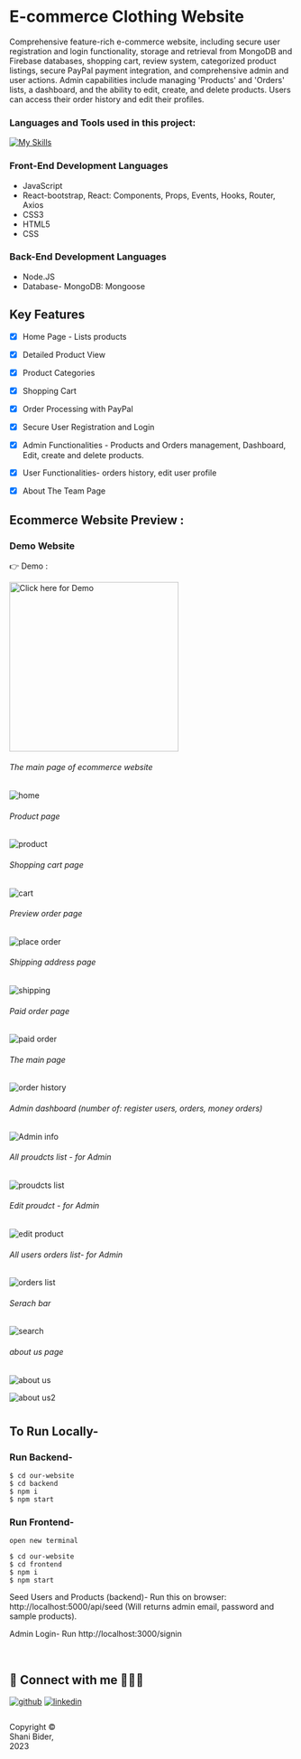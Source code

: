# E-commerce Clothing Website

Comprehensive feature-rich e-commerce website, including secure user registration and login functionality, storage and retrieval from MongoDB and Firebase databases, shopping cart, review system, categorized product listings, secure PayPal payment integration, and comprehensive admin and user actions. Admin capabilities include managing 'Products' and 'Orders' lists, a dashboard, and the ability to edit, create, and delete products. Users can access their order history and edit their profiles.

### Languages and Tools used in this project:

[![My Skills](https://skillicons.dev/icons?i=js,react,html,css,bootstrap,mongodb,nodejs)](https://skillicons.dev)

### Front-End Development Languages
- JavaScript 
- React-bootstrap, React: Components, Props, Events, Hooks, Router, Axios
- CSS3
- HTML5 
- CSS

### Back-End Development Languages
- Node.JS  
- Database- MongoDB: Mongoose

## Key Features

- [x] Home Page - Lists products
- [x] Detailed Product View
- [x] Product Categories
- [x] Shopping Cart
- [x] Order Processing with PayPal
- [x] Secure User Registration and Login
- [x] Admin Functionalities - Products and Orders management, Dashboard, Edit, create and delete products.
- [x] User Functionalities- orders history, edit user profile
- [x] About The Team Page


## Ecommerce Website Preview :
### Demo Website

👉 Demo : 

<img src="https://user-images.githubusercontent.com/72359805/230923394-09e38358-b620-4bc1-a3f0-f2620eb510c0.mp4" alt=" Click here for Demo" width="300">



###### The main page of ecommerce website
![home](https://user-images.githubusercontent.com/72359805/230922135-b29b6c60-afd5-48ec-9fc4-d5e2e44a085a.PNG)

###### Product page
![product](https://user-images.githubusercontent.com/72359805/230922485-2206ef84-98bf-42fa-8365-c2e0c192ade0.PNG)

###### Shopping cart page 
![cart](https://user-images.githubusercontent.com/72359805/230922510-57753e47-0df0-4e5e-8fe4-a7bbb61e810b.PNG)

###### Preview order page 
![place order](https://user-images.githubusercontent.com/72359805/230922503-9a7df6f3-7203-43ac-87a8-a6453476bcde.PNG)

###### Shipping address page 
![shipping](https://user-images.githubusercontent.com/72359805/230922535-db398d8c-29a6-44cb-863f-367aa331e301.PNG)

###### Paid order page
![paid order](https://user-images.githubusercontent.com/72359805/230922792-efc554cd-e07d-4285-90e3-e391e11e6b42.PNG)

###### The main page 
![order history](https://user-images.githubusercontent.com/72359805/230922850-bf35dce7-eaea-4ff2-9d95-741a9b0edb77.PNG)

###### Admin dashboard (number of: register users, orders, money orders)
![Admin info](https://user-images.githubusercontent.com/72359805/230922856-8218eadd-3c44-4689-8710-5757060e9177.PNG)

###### All proudcts list - for Admin
![proudcts list](https://user-images.githubusercontent.com/72359805/230922896-699796f4-1268-441f-b5c1-417273d1aec9.PNG)

######  Edit proudct - for Admin
![edit product](https://user-images.githubusercontent.com/72359805/230922907-bb0abeb0-6cad-42d3-9629-238447091dbd.PNG)

######  All users orders list- for Admin
![orders list](https://user-images.githubusercontent.com/72359805/230922948-31ea760e-cccf-4d6c-b4ce-9b9b5d964419.PNG)

###### Serach bar
![search](https://user-images.githubusercontent.com/72359805/230922982-83d66ae1-cc6d-4cca-b5be-b21c1f7c7628.PNG)

###### about us page
![about us](https://user-images.githubusercontent.com/72359805/230923017-44b75026-def1-40bf-af5f-7d8f2d76ee1b.PNG)

![about us2](https://user-images.githubusercontent.com/72359805/230923021-ee53f35c-7676-485a-93a7-5f53cb9eaec9.PNG)








#
## To Run Locally-

### Run Backend-

```
$ cd our-website
$ cd backend
$ npm i
$ npm start
```

### Run Frontend-

```
open new terminal

$ cd our-website
$ cd frontend
$ npm i
$ npm start
```

Seed Users and Products (backend)-
Run this on browser: http://localhost:5000/api/seed
(Will returns admin email, password and sample products).

Admin Login-
Run http://localhost:3000/signin


<br>

## 🔗 Connect with me 👩‍💻😊
[![github](https://img.shields.io/badge/my_github-000?style=for-the-badge&logo=github&logoColor=white)](https://github.com/shanibider)
[![linkedin](https://img.shields.io/badge/linkedin-0A66C2?style=for-the-badge&logo=linkedin&logoColor=white)](https://www.linkedin.com/in/shani-bider-0848b8177/)



<footer>
<p style="float:left; width: 20%;">
Copyright © Shani Bider, 2023
</p>
</footer>

